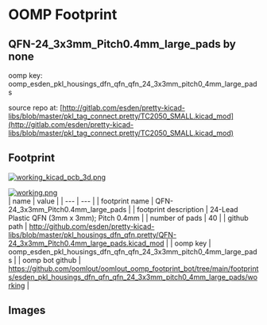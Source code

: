 # OOMP Footprint  
## QFN-24_3x3mm_Pitch0.4mm_large_pads  by none  
  
oomp key: oomp_esden_pkl_housings_dfn_qfn_qfn_24_3x3mm_pitch0_4mm_large_pads  
  
source repo at: [http://gitlab.com/esden/pretty-kicad-libs/blob/master/pkl_tag_connect.pretty/TC2050_SMALL.kicad_mod](http://gitlab.com/esden/pretty-kicad-libs/blob/master/pkl_tag_connect.pretty/TC2050_SMALL.kicad_mod)  
## Footprint  
  
[![working_kicad_pcb_3d.png](working_kicad_pcb_3d_600.png)](working_kicad_pcb_3d.png)  
  
[![working.png](working_600.png)](working.png)  
| name | value | 
| --- | --- | 
| footprint name | QFN-24_3x3mm_Pitch0.4mm_large_pads | 
| footprint description | 24-Lead Plastic QFN (3mm x 3mm); Pitch 0.4mm | 
| number of pads | 40 | 
| github path | http://github.com/esden/pretty-kicad-libs/blob/master/pkl_housings_dfn_qfn.pretty/QFN-24_3x3mm_Pitch0.4mm_large_pads.kicad_mod | 
| oomp key | oomp_esden_pkl_housings_dfn_qfn_qfn_24_3x3mm_pitch0_4mm_large_pads | 
| oomp bot github | https://github.com/oomlout/oomlout_oomp_footprint_bot/tree/main/footprints/esden_pkl_housings_dfn_qfn_qfn_24_3x3mm_pitch0_4mm_large_pads/working | 
## Images  
